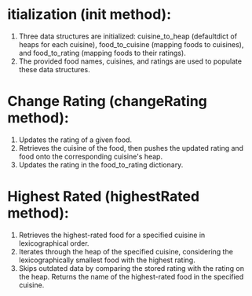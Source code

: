 # itialization (__init__ method):
  1. Three data structures are initialized: cuisine_to_heap (defaultdict of heaps for each cuisine), food_to_cuisine (mapping foods to cuisines), and food_to_rating (mapping foods to their ratings).
  2. The provided food names, cuisines, and ratings are used to populate these data structures.
# Change Rating (changeRating method):
  1. Updates the rating of a given food.
  2. Retrieves the cuisine of the food, then pushes the updated rating and food onto the corresponding cuisine's heap.
  3. Updates the rating in the food_to_rating dictionary.
# Highest Rated (highestRated method):
  1. Retrieves the highest-rated food for a specified cuisine in lexicographical order.
  2. Iterates through the heap of the specified cuisine, considering the lexicographically smallest food with the highest rating.
  3. Skips outdated data by comparing the stored rating with the rating on the heap.
Returns the name of the highest-rated food in the specified cuisine.​
